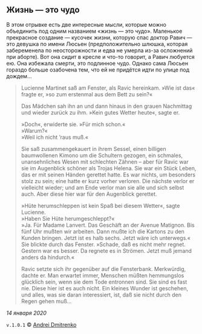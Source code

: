 ## Жизнь &mdash; это чудо

В этом отрывке есть две интересные мысли, которые можно объединить под одним названием &laquo;жизнь &mdash; это чудо&raquo;. Маленькое прекрасное создание &mdash; кусочек жизни, которую спас доктор Равич &mdash; это девушка по имени Люсьен (предположительно шлюшка, которая забеременела по неосторожности и едва не умерла из-за осложнений при аборте). Вот она сидит в кресле и что-то говорит, а Равич любуется ею. Она избежала смерти, это подлинное чудо. Однако сама Люсьен гораздо больше озабочена тем, что ей не придётся идти по улице под дождем...

>Lucienne Martinet saß am Fenster, als Ravic hereinkam. &raquo;Wie ist das&laquo; fragte er, &raquo;so zum erstenmal aus dem Bett zu sein?&laquo;
>
>Das Mädchen sah ihn an und dann hinaus in den grauen Nachmittag und wieder zurück zu ihm. &raquo;Kein gutes Wetter heute&laquo;, sagte er.
>
>&raquo;Doch&laquo;, erwiderte sie. &raquo;Für mich schon.&laquo;  
>&raquo;Warum?&laquo;  
>&raquo;Weil ich nicht ’raus muß.&laquo; 
>
>Sie saß zusammengekauert in ihrem Sessel, einen billigen baumwollenen Kimono um die Schultern gezogen, ein schmales, unansehnliches Wesen mit schlechten Zähnen – aber für Ravic war sie im Augenblick schöner als Trojas Helena. Sie war ein Stück Leben, das er mit seinen Händen gerettet hatte. Es war nichts, um besonders stolz zu sein; eine hatte er kurz vorher verloren. Die nächste verlor er vielleicht wieder; und am Ende verlor man sie alle und sich selbst auch. Aber diese hier war für den Augenblick gerettet.
>
>&raquo;Hüte herumschleppen ist kein Spaß bei diesem Wetter&laquo;, sagte Lucienne.  
>&raquo;Haben Sie Hüte herumgeschleppt?&laquo;  
>&raquo;Ja. Für Madame Lanvert. Das Geschäft an der Avenue Matignon. Bis fünf Uhr mußten wir arbeiten. Dann mußte ich die Kartons zu den Kunden bringen. Jetzt ist es halb sechs. Jetzt wäre ich unterwegs.&laquo; Sie blickte durch das
>Fenster. &raquo;Schade, daß es nicht mehr regnet. Gestern war es besser. Da regnete es in Strömen. Jetzt muß jemand anders da hindurch.&laquo;
>
>Ravic setzte sich ihr gegenüber auf die Fensterbank. Merkwürdig, dachte er. Man erwartet immer, Menschen müßten hemmungslos glücklich sein, wenn sie dem Tode entronnen sind. Sie sind es fast nie. Diese hier ist es auch nicht. Ein kleines Wunder ist geschehen, und alles, was sie daran interessiert, ist, daß sie nicht durch den Regen gehen muß...

_14 января 2020_

`v.1.0.1` &copy; [Andrei Dmitrenko](https://admitrenko.github.io/blog)
